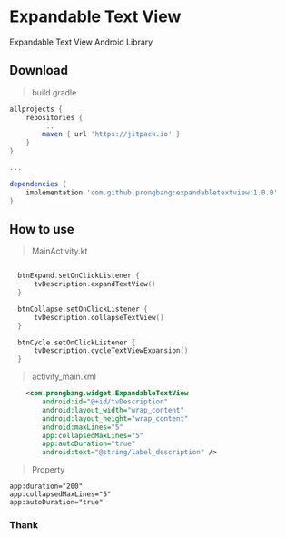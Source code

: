 # Expandable Text View
Expandable Text View Android Library

## Download
> build.gradle
```gradle
allprojects {
    repositories {
        ...
        maven { url 'https://jitpack.io' }
    }
}

...

dependencies {
    implementation 'com.github.prongbang:expandabletextview:1.0.0'
}
```

## How to use
> MainActivity.kt
```kotlin

  btnExpand.setOnClickListener {
      tvDescription.expandTextView()
  }

  btnCollapse.setOnClickListener {
      tvDescription.collapseTextView()
  }

  btnCycle.setOnClickListener {
      tvDescription.cycleTextViewExpansion()
  }
```

> activity_main.xml
```xml
    <com.prongbang.widget.ExpandableTextView
        android:id="@+id/tvDescription"
        android:layout_width="wrap_content"
        android:layout_height="wrap_content"
        android:maxLines="5"
        app:collapsedMaxLines="5"
        app:autoDuration="true"
        android:text="@string/label_description" />
```
> Property
```
app:duration="200"
app:collapsedMaxLines="5"
app:autoDuration="true"
```

### Thank
